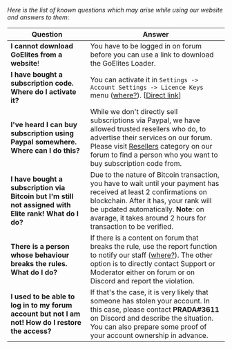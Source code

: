 *Here is the list of known questions which may arise while using our website and answers to them*:

| Question | Answer |
|--|--|
| **I cannot download GoElites from a website**! | You have to be logged in on forum before you can use a link to download the GoElites Loader. |
| **I have bought a subscription code. Where do I activate it?** | You can activate it in ``Settings -> Account Settings -> Licence Keys`` menu ([where?](https://s.put.re/26ev89S.png)). [[Direct link](https://goelites.net/index.php?app=core&module=system&controller=settings&area=licencesystem)] |
| **I've heard I can buy subscription using Paypal somewhere. Where can I do this?** | While we don't directly sell subscriptions via Paypal, we have allowed trusted resellers who do, to advertise their services on our forum. Please visit [Resellers](https://goelites.net/index.php?/forum/68-resellers/) category on our forum to find a person who you want to buy subscription code from. |
| **I have bought a subscription via Bitcoin but I'm still not assigned with Elite rank! What do I do?** | Due to the nature of Bitcoin transaction, you have to wait until your payment has received at least 2 confirmations on blockchain. After it has, your rank will be updated automatically. **Note**: on avarage, it takes around 2 hours for transaction to be verified. |
| **There is a person whose behaviour breaks the rules. What do I do?** | If there is a content on forum that breaks the rule, use the report function to notify our staff ([where?](https://s.put.re/umYNw4M.png)). The other option is to directly contact Support or Moderator either on forum or on Discord and report the violation.|
| **I used to be able to log in to my forum account but not I am not! How do I restore the access?** | If that's the case, it is very likely that someone has stolen your account. In this case, please contact **PRADA#3611** on Discord and describe the situation. You can also prepare some proof of your account ownership in advance. |

